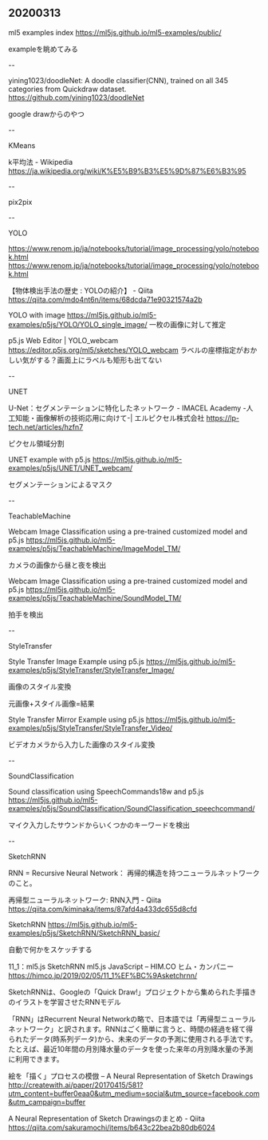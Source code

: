 ## 20200313

ml5 examples index https://ml5js.github.io/ml5-examples/public/

exampleを眺めてみる

--

yining1023/doodleNet: A doodle classifier(CNN), trained on all 345 categories from Quickdraw dataset. https://github.com/yining1023/doodleNet

google drawからのやつ

--

KMeans

k平均法 - Wikipedia https://ja.wikipedia.org/wiki/K%E5%B9%B3%E5%9D%87%E6%B3%95

--

pix2pix

--

YOLO

https://www.renom.jp/ja/notebooks/tutorial/image_processing/yolo/notebook.html https://www.renom.jp/ja/notebooks/tutorial/image_processing/yolo/notebook.html

【物体検出手法の歴史 : YOLOの紹介】 - Qiita https://qiita.com/mdo4nt6n/items/68dcda71e90321574a2b

YOLO with image https://ml5js.github.io/ml5-examples/p5js/YOLO/YOLO_single_image/
一枚の画像に対して推定

p5.js Web Editor | YOLO_webcam https://editor.p5js.org/ml5/sketches/YOLO_webcam
ラベルの座標指定がおかしい気がする？画面上にラベルも矩形も出てない

--

UNET

U-Net：セグメンテーションに特化したネットワーク - IMACEL Academy -人工知能・画像解析の技術応用に向けて-| エルピクセル株式会社 https://lp-tech.net/articles/hzfn7

ピクセル領域分割

UNET example with p5.js https://ml5js.github.io/ml5-examples/p5js/UNET/UNET_webcam/

セグメンテーションによるマスク

--

TeachableMachine

Webcam Image Classification using a pre-trained customized model and p5.js https://ml5js.github.io/ml5-examples/p5js/TeachableMachine/ImageModel_TM/

カメラの画像から昼と夜を検出

Webcam Image Classification using a pre-trained customized model and p5.js https://ml5js.github.io/ml5-examples/p5js/TeachableMachine/SoundModel_TM/

拍手を検出

--

StyleTransfer

Style Transfer Image Example using p5.js https://ml5js.github.io/ml5-examples/p5js/StyleTransfer/StyleTransfer_Image/

画像のスタイル変換

元画像+スタイル画像=結果

Style Transfer Mirror Example using p5.js https://ml5js.github.io/ml5-examples/p5js/StyleTransfer/StyleTransfer_Video/

ビデオカメラから入力した画像のスタイル変換

--

SoundClassification

Sound classification using SpeechCommands18w and p5.js https://ml5js.github.io/ml5-examples/p5js/SoundClassification/SoundClassification_speechcommand/

マイク入力したサウンドからいくつかのキーワードを検出

--

SketchRNN

RNN = Recursive Neural Network： 再帰的構造を持つニューラルネットワークのこと。

再帰型ニューラルネットワーク: RNN入門 - Qiita https://qiita.com/kiminaka/items/87afd4a433dc655d8cfd

SketchRNN https://ml5js.github.io/ml5-examples/p5js/SketchRNN/SketchRNN_basic/

自動で何かをスケッチする

11_1：ml5.js SketchRNN ml5.js JavaScript – HIM.CO ヒム・カンパニー https://himco.jp/2019/02/05/11_1%EF%BC%9Asketchrnn/

SketchRNNは、Googleの「Quick Draw!」プロジェクトから集められた手描きのイラストを学習させたRNNモデル

「RNN」はRecurrent Neural Networkの略で、日本語では「再帰型ニューラルネットワーク」と訳されます。RNNはごく簡単に言うと、時間の経過を経て得られたデータ(時系列データ)から、未来のデータの予測に使用される手法です。たとえば、最近10年間の月別降水量のデータを使った来年の月別降水量の予測に利用できます。

絵を「描く」プロセスの模倣 – A Neural Representation of Sketch Drawings http://createwith.ai/paper/20170415/581?utm_content=buffer0eaa0&utm_medium=social&utm_source=facebook.com&utm_campaign=buffer



A Neural Representation of Sketch Drawingsのまとめ - Qiita https://qiita.com/sakuramochi/items/b643c22bea2b80db6024
